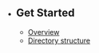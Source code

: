 - ## Get Started
    - [Overview](/{{route}}/{{version}}/overview)
    - [Directory structure](/{{route}}/{{version}}/structure)
